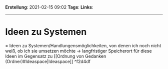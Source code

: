 **Erstellung**: 2021-02-15  09:02
**Tags**:
**Links**:

---
# Ideen zu Systemen

= Ideen zu Systemen/Handlungensmöglichkeiten, von denen ich noch nicht weiß, ob ich sie umsetzen möchte 
-> langfristiger Speicherort für diese Ideen im Gegensatz zu [[Ordnung von Gedanken (Ordner)#Ideaspace|Ideaspace]] ^f2d4df
